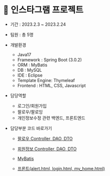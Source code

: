 # :deciduous_tree: 인스타그램 프로젝트
- 기간 : 2023.2.3 ~ 2023.2.24
- 팀원 : 총 5명
- 개발환경
    + Java17
    + Framework : Spring Boot (3.0.2)
    + ORM : MyBatis
    + DB : MySQL
    + IDE : Eclipse
    + Template Engine: Thymeleaf
    + Frontend : HTML, CSS, Javascript
- 담당역할
    + 로그인/회원가입
    + 팔로우/팔로잉
    + 개인정보수정
    관련 백엔드, 프론트엔드

- 담당부분 코드 바로가기

    + [팔로우 Controller, DAO, DTO](https://github.com/gpdms/instaProject/tree/main/src/main/java/com/study/springboot/follow)

    + [회원정보 Controller, DAO, DTO](https://github.com/gpdms/instaProject/tree/main/src/main/java/com/study/springboot/member)

    + [MyBatis](https://github.com/gpdms/instaProject/blob/main/src/main/resources/mybatis/mapper/followDao.xml)

    + [프론트(alert.html, login.html, my_home.html)](https://github.com/gpdms/instaProject/tree/main/src/main/resources/templates )
